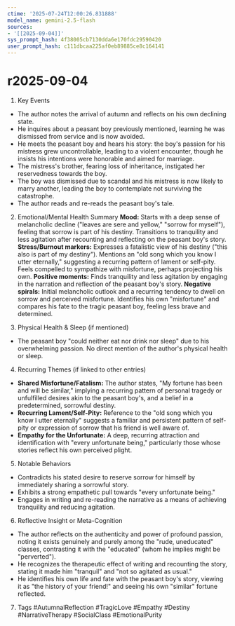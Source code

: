 ```yaml
---
ctime: '2025-07-24T12:00:26.831888'
model_name: gemini-2.5-flash
sources:
- '[[2025-09-04]]'
sys_prompt_hash: 4f38005cb7130dda6e170fdc29590420
user_prompt_hash: c111dbcaa225af0eb89885ce8c164141
---
```

# r2025-09-04

1. Key Events
- The author notes the arrival of autumn and reflects on his own declining state.
- He inquires about a peasant boy previously mentioned, learning he was dismissed from service and is now avoided.
- He meets the peasant boy and hears his story: the boy's passion for his mistress grew uncontrollable, leading to a violent encounter, though he insists his intentions were honorable and aimed for marriage.
- The mistress's brother, fearing loss of inheritance, instigated her reservedness towards the boy.
- The boy was dismissed due to scandal and his mistress is now likely to marry another, leading the boy to contemplate not surviving the catastrophe.
- The author reads and re-reads the peasant boy's tale.

2. Emotional/Mental Health Summary
**Mood:** Starts with a deep sense of melancholic decline ("leaves are sere and yellow," "sorrow for myself"), feeling that sorrow is part of his destiny. Transitions to tranquility and less agitation after recounting and reflecting on the peasant boy's story.
**Stress/Burnout markers:** Expresses a fatalistic view of his destiny ("this also is part of my destiny"). Mentions an "old song which you know I utter eternally," suggesting a recurring pattern of lament or self-pity. Feels compelled to sympathize with misfortune, perhaps projecting his own.
**Positive moments:** Finds tranquility and less agitation by engaging in the narration and reflection of the peasant boy's story.
**Negative spirals:** Initial melancholic outlook and a recurring tendency to dwell on sorrow and perceived misfortune. Identifies his own "misfortune" and compares his fate to the tragic peasant boy, feeling less brave and determined.

3. Physical Health & Sleep (if mentioned)
- The peasant boy "could neither eat nor drink nor sleep" due to his overwhelming passion. No direct mention of the author's physical health or sleep.

4. Recurring Themes (if linked to other entries)
- **Shared Misfortune/Fatalism:** The author states, "My fortune has been and will be similar," implying a recurring pattern of personal tragedy or unfulfilled desires akin to the peasant boy's, and a belief in a predetermined, sorrowful destiny.
- **Recurring Lament/Self-Pity:** Reference to the "old song which you know I utter eternally" suggests a familiar and persistent pattern of self-pity or expression of sorrow that his friend is well aware of.
- **Empathy for the Unfortunate:** A deep, recurring attraction and identification with "every unfortunate being," particularly those whose stories reflect his own perceived plight.

5. Notable Behaviors
- Contradicts his stated desire to reserve sorrow for himself by immediately sharing a sorrowful story.
- Exhibits a strong empathetic pull towards "every unfortunate being."
- Engages in writing and re-reading the narrative as a means of achieving tranquility and reducing agitation.

6. Reflective Insight or Meta-Cognition
- The author reflects on the authenticity and power of profound passion, noting it exists genuinely and purely among the "rude, uneducated" classes, contrasting it with the "educated" (whom he implies might be "perverted").
- He recognizes the therapeutic effect of writing and recounting the story, stating it made him "tranquil" and "not so agitated as usual."
- He identifies his own life and fate with the peasant boy's story, viewing it as "the history of your friend!" and seeing his own "similar" fortune reflected.

7. Tags
#AutumnalReflection #TragicLove #Empathy #Destiny #NarrativeTherapy #SocialClass #EmotionalPurity